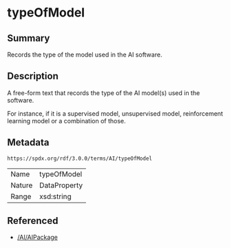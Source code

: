 <!-- Automatically generated by spec-parser v2.3.0 on 2024-07-09T17:43:37.025898+00:00 -->
<!-- SPDX-License-Identifier: Community-Spec-1.0 -->

# typeOfModel

## Summary

Records the type of the model used in the AI software.


## Description

A free-form text that records the type of the AI model(s) used in the software.

For instance, if it is a supervised model, unsupervised model, reinforcement
learning model or a combination of those.


## Metadata

`https://spdx.org/rdf/3.0.0/terms/AI/typeOfModel`


| | |
|---|---|
| Name | typeOfModel |
| Nature | DataProperty |
| Range | xsd:string |




## Referenced

- [/AI/AIPackage](../../AI/Classes/AIPackage.md)

